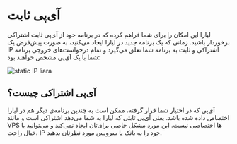 # آی‌پی ثابت
لیارا این امکان را برای شما فراهم کرده که در برنامه خود از آی‌پی ثابت اشتراکی برخوردار باشید. زمانی که یک برنامه جدید در لیارا ایجاد می‌کنید، به صورت پیش‌فرض یک IP اشتراکی و ثابت به برنامه شما تعلق می‌گیرد و تمام درخواست‌های خروجی برنامه شما با یک آی‌پی مشخص خواهند بود:

![static IP liara](https://files.liara.ir/liara/docs/fixed-ip-for-app.png)

## آی‌پی اشتراکی چیست؟
آی‌پی که در اختیار شما قرار گرفته، ممکن است به چندین برنامه‌ی دیگر هم در لیارا اختصاص داده شده باشد. یعنی آی‌پی ثابتی که لیارا به شما می‌دهد اشتراکی است و مانند VPS ها اختصاصی نیست. این مورد مشکل خاصی برای‌تان ایجاد نمی‌کند و می‌توانید با خیال راحت، IP خود را به بانک یا سرویس مورد نظرتان بدهید.

